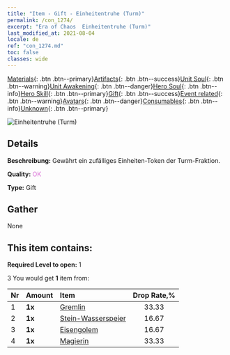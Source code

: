```yaml
---
title: "Item - Gift - Einheitentruhe (Turm)"
permalink: /con_1274/
excerpt: "Era of Chaos  Einheitentruhe (Turm)"
last_modified_at: 2021-08-04
locale: de
ref: "con_1274.md"
toc: false
classes: wide
---
```

 [Materials](/ItemsDE/){: .btn .btn--primary}[Artifacts](/ItemsDE/Artifacts/){: .btn .btn--success}[Unit Soul](/ItemsDE/UnitSoul/){: .btn .btn--warning}[Unit Awakening](/ItemsDE/UnitAwakening/){: .btn .btn--danger}[Hero Soul](/ItemsDE/HeroSoul/){: .btn .btn--info}[Hero Skill](/ItemsDE/HeroSkill/){: .btn .btn--primary}[Gift](/ItemsDE/Gift/){: .btn .btn--success}[Event related](/ItemsDE/Events/){: .btn .btn--warning}[Avatars](/ItemsDE/Avatars/){: .btn .btn--danger}[Consumables](/ItemsDE/Consumables/){: .btn .btn--info}[Unknown](/ItemsDE/Unknown/){: .btn .btn--primary}

 ![Einheitentruhe (Turm)](/images/t/i_904006.png)

## Details
 **Beschreibung:** Gewährt ein zufälliges Einheiten-Token der Turm-Fraktion.

 **Quality:** <span style="color: #DA70D6">OK</span>

 **Type:** Gift

## Gather

  None

## This item contains:

 **Required Level to open:** 1

 3 You would get **1** item  from:

  | Nr | Amount |     Item    | Drop Rate,% |
  |:---|:-------|:------------|:---------:|
  | 1 |  **1x** | [Gremlin](/ItemsDE/unt_235/) | 33.33 | 
  | 2 |  **1x** | [Stein-Wasserspeier](/ItemsDE/unt_236/) | 16.67 | 
  | 3 |  **1x** | [Eisengolem](/ItemsDE/unt_237/) | 16.67 | 
  | 4 |  **1x** | [Magierin](/ItemsDE/unt_238/) | 33.33 | 
